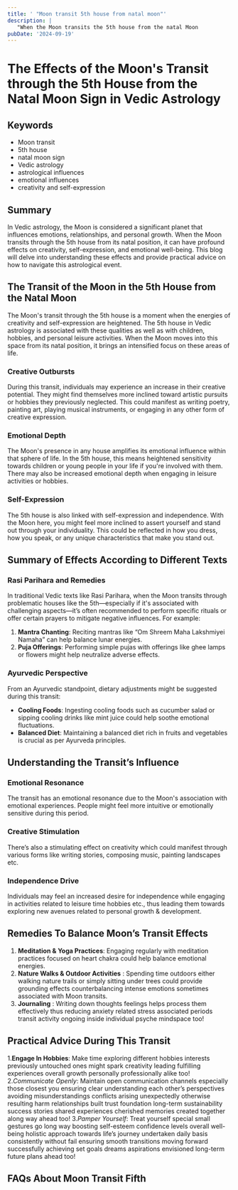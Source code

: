 ```yaml
---
title: ' "Moon transit 5th house from natal moon"'
description: |
   "When the Moon transits the 5th house from the natal Moon
pubDate: '2024-09-19'
---
```


# The Effects of the Moon's Transit through the 5th House from the Natal Moon Sign in Vedic Astrology

## Keywords
- Moon transit
- 5th house
- natal moon sign
- Vedic astrology
- astrological influences
- emotional influences
- creativity and self-expression

## Summary
In Vedic astrology, the Moon is considered a significant planet that influences emotions, relationships, and personal growth. When the Moon transits through the 5th house from its natal position, it can have profound effects on creativity, self-expression, and emotional well-being. This blog will delve into understanding these effects and provide practical advice on how to navigate this astrological event.

## The Transit of the Moon in the 5th House from the Natal Moon

The Moon's transit through the 5th house is a moment when the energies of creativity and self-expression are heightened. The 5th house in Vedic astrology is associated with these qualities as well as with children, hobbies, and personal leisure activities. When the Moon moves into this space from its natal position, it brings an intensified focus on these areas of life.

### Creative Outbursts
During this transit, individuals may experience an increase in their creative potential. They might find themselves more inclined toward artistic pursuits or hobbies they previously neglected. This could manifest as writing poetry, painting art, playing musical instruments, or engaging in any other form of creative expression.

### Emotional Depth
The Moon's presence in any house amplifies its emotional influence within that sphere of life. In the 5th house, this means heightened sensitivity towards children or young people in your life if you're involved with them. There may also be increased emotional depth when engaging in leisure activities or hobbies.

### Self-Expression
The 5th house is also linked with self-expression and independence. With the Moon here, you might feel more inclined to assert yourself and stand out through your individuality. This could be reflected in how you dress, how you speak, or any unique characteristics that make you stand out.

## Summary of Effects According to Different Texts

### Rasi Parihara and Remedies
In traditional Vedic texts like Rasi Parihara, when the Moon transits through problematic houses like the 5th—especially if it's associated with challenging aspects—it’s often recommended to perform specific rituals or offer certain prayers to mitigate negative influences. For example:

1. **Mantra Chanting**: Reciting mantras like “Om Shreem Maha Lakshmiyei Namaha” can help balance lunar energies.
2. **Puja Offerings**: Performing simple pujas with offerings like ghee lamps or flowers might help neutralize adverse effects.

### Ayurvedic Perspective
From an Ayurvedic standpoint, dietary adjustments might be suggested during this transit:
- **Cooling Foods**: Ingesting cooling foods such as cucumber salad or sipping cooling drinks like mint juice could help soothe emotional fluctuations.
- **Balanced Diet**: Maintaining a balanced diet rich in fruits and vegetables is crucial as per Ayurveda principles.

## Understanding the Transit’s Influence

### Emotional Resonance
The transit has an emotional resonance due to the Moon's association with emotional experiences. People might feel more intuitive or emotionally sensitive during this period.

### Creative Stimulation
There’s also a stimulating effect on creativity which could manifest through various forms like writing stories, composing music, painting landscapes etc.

### Independence Drive
Individuals may feel an increased desire for independence while engaging in activities related to leisure time hobbies etc., thus leading them towards exploring new avenues related to personal growth & development.

## Remedies To Balance Moon’s Transit Effects

1. **Meditation & Yoga Practices**: Engaging regularly with meditation practices focused on heart chakra could help balance emotional energies.
2. **Nature Walks & Outdoor Activities** : Spending time outdoors either walking nature trails or simply sitting under trees could provide grounding effects counterbalancing intense emotions sometimes associated with Moon transits.
3. **Journaling** : Writing down thoughts feelings helps process them effectively thus reducing anxiety related stress associated periods transit activity ongoing inside individual psyche mindspace too!

## Practical Advice During This Transit

1.**Engage In Hobbies**: Make time exploring different hobbies interests previously untouched ones might spark creativity leading fulfilling experiences overall growth personally professionally alike too!
2.*Communicate Openly*: Maintain open communication channels especially those closest you ensuring clear understanding each other’s perspectives avoiding misunderstandings conflicts arising unexpectedly otherwise resulting harm relationships built trust foundation long-term sustainability success stories shared experiences cherished memories created together along way ahead too!
3.*Pamper Yourself*: Treat yourself special small gestures go long way boosting self-esteem confidence levels overall well-being holistic approach towards life’s journey undertaken daily basis consistently without fail ensuring smooth transitions moving forward successfully achieving set goals dreams aspirations envisioned long-term future plans ahead too!

## FAQs About Moon Transit Fifth